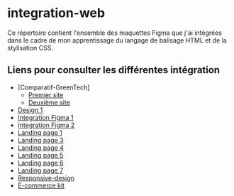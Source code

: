# integration-web

Ce répertoire contient l'ensemble des maquettes Figma que j'ai intégrées dans le cadre de mon apprentissage du langage de balisage HTML et de la stylisation CSS.

## Liens pour consulter les différentes intégration

- [Comparatif-GreenTech]
  - [Premier site](https://christopher973.github.io/integration-maquette/Comparatif-GreenTech/1er-site)
  - [Deuxième site](https://christopher973.github.io/integration-maquette/Comparatif-GreenTech/2eme-site)
- [Design 1](https://christopher973.github.io/integration-maquette/Design1)
- [Integration Figma 1](https://christopher973.github.io/integration-maquette/Integration%20Figma%201)
- [Integration Figma 2](https://christopher973.github.io/integration-maquette/Integration%20Figma%202)
- [Landing page 1](https://christopher973.github.io/integration-maquette/Landing%20page%201)
- [Landing page 3](https://christopher973.github.io/integration-maquette/Landing%20page%203)
- [Landing page 4](https://christopher973.github.io/integration-maquette/Landing%20page%204)
- [Landing page 5](https://christopher973.github.io/integration-maquette/Landing%20page%205)
- [Landing page 6](https://christopher973.github.io/integration-maquette/Landing%20page%206)
- [Landing page 7](https://christopher973.github.io/integration-maquette/Landing%20page%207)
- [Responsive-design](https://christopher973.github.io/integration-maquette/Responsive-design)
- [E-commerce kit](https://christopher973.github.io/integration-maquette/E-commerce%20kit)

